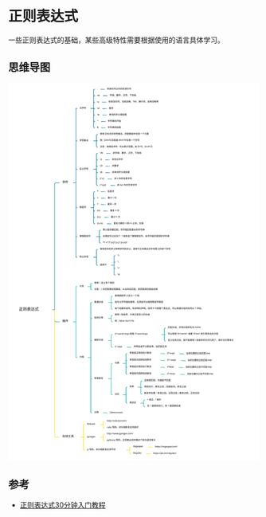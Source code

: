 # 正则表达式

一些正则表达式的基础，某些高级特性需要根据使用的语言具体学习。

## 思维导图

![](../.img/regex.svg)

## 参考

- [正则表达式30分钟入门教程](https://deerchao.net/tutorials/regex/regex.htm)

